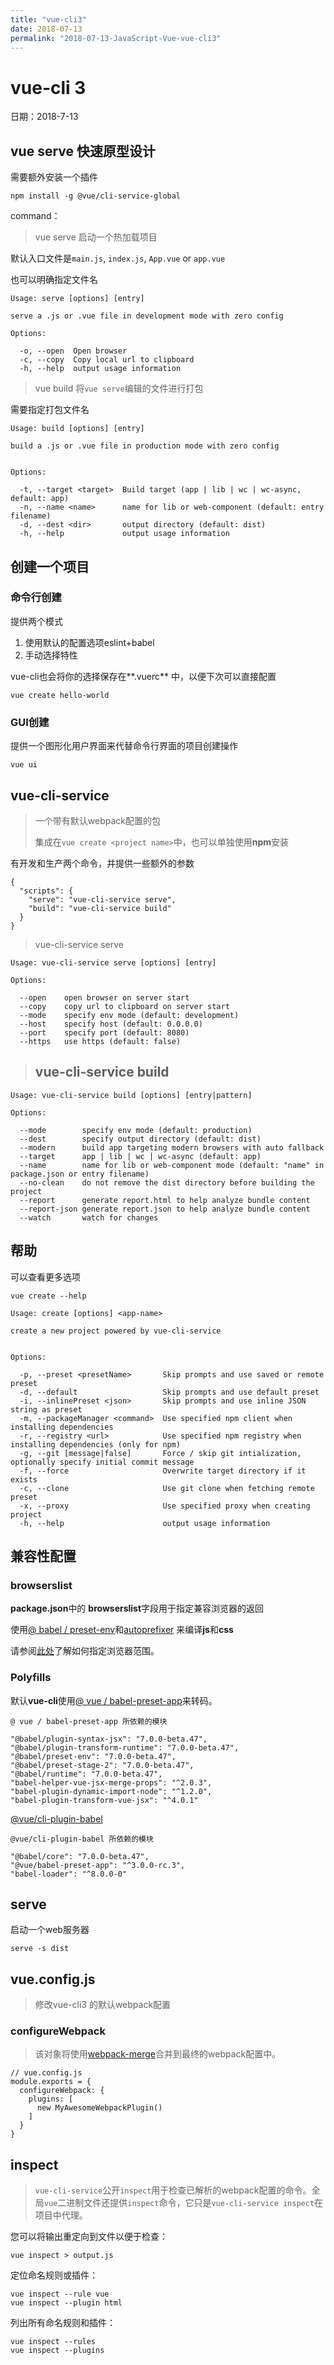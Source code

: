 ```yaml
---
title: "vue-cli3"
date: 2018-07-13
permalink: "2018-07-13-JavaScript-Vue-vue-cli3"
---
```




# vue-cli 3

日期：2018-7-13

## vue serve 快速原型设计

需要额外安装一个插件

```
npm install -g @vue/cli-service-global
```

command：

> vue serve	启动一个热加载项目

默认入口文件是`main.js`, `index.js`, `App.vue` or `app.vue` 

也可以明确指定文件名

```
Usage: serve [options] [entry]

serve a .js or .vue file in development mode with zero config

Options:

  -o, --open  Open browser
  -c, --copy  Copy local url to clipboard
  -h, --help  output usage information
```

> vue build 将`vue serve`编辑的文件进行打包

需要指定打包文件名

```
Usage: build [options] [entry]

build a .js or .vue file in production mode with zero config


Options:

  -t, --target <target>  Build target (app | lib | wc | wc-async, default: app)
  -n, --name <name>      name for lib or web-component (default: entry filename)
  -d, --dest <dir>       output directory (default: dist)
  -h, --help             output usage information
```



## 创建一个项目

### 命令行创建

提供两个模式

1. 使用默认的配置选项eslint+babel
2. 手动选择特性

vue-cli也会将你的选择保存在**.vuerc** 中，以便下次可以直接配置

```
vue create hello-world
```

### GUI创建

提供一个图形化用户界面来代替命令行界面的项目创建操作

```
vue ui
```



## vue-cli-service 

> 一个带有默认webpack配置的包
>
> 集成在`vue create <project name>`中，也可以单独使用**npm**安装

有开发和生产两个命令，并提供一些额外的参数

```
{
  "scripts": {
    "serve": "vue-cli-service serve",
    "build": "vue-cli-service build"
  }
}
```

> vue-cli-service serve

```
Usage: vue-cli-service serve [options] [entry]

Options:

  --open    open browser on server start
  --copy    copy url to clipboard on server start
  --mode    specify env mode (default: development)
  --host    specify host (default: 0.0.0.0)
  --port    specify port (default: 8080)
  --https   use https (default: false)
```

> ## vue-cli-service build

```
Usage: vue-cli-service build [options] [entry|pattern]

Options:

  --mode        specify env mode (default: production)
  --dest        specify output directory (default: dist)
  --modern      build app targeting modern browsers with auto fallback
  --target      app | lib | wc | wc-async (default: app)
  --name        name for lib or web-component mode (default: "name" in package.json or entry filename)
  --no-clean    do not remove the dist directory before building the project
  --report      generate report.html to help analyze bundle content
  --report-json generate report.json to help analyze bundle content
  --watch       watch for changes
```



## 帮助

可以查看更多选项

```
vue create --help
```

```
Usage: create [options] <app-name>

create a new project powered by vue-cli-service


Options:

  -p, --preset <presetName>       Skip prompts and use saved or remote preset
  -d, --default                   Skip prompts and use default preset
  -i, --inlinePreset <json>       Skip prompts and use inline JSON string as preset
  -m, --packageManager <command>  Use specified npm client when installing dependencies
  -r, --registry <url>            Use specified npm registry when installing dependencies (only for npm)
  -g, --git [message|false]       Force / skip git intialization, optionally specify initial commit message
  -f, --force                     Overwrite target directory if it exists
  -c, --clone                     Use git clone when fetching remote preset
  -x, --proxy                     Use specified proxy when creating project
  -h, --help                      output usage information
```



## 兼容性配置

### browserslist

**package.json**中的 **browserslist**字段用于指定兼容浏览器的返回

使用[@ babel / preset-env](https://new.babeljs.io/docs/en/next/babel-preset-env.html)和[autoprefixer](https://github.com/postcss/autoprefixer) 来编译**js**和**css**

请参阅[此处](https://github.com/ai/browserslist)了解如何指定浏览器范围。



### Polyfills

默认**vue-cli**使用[@ vue / babel-preset-app](https://new.babeljs.io/docs/en/next/babel-preset-env.html)来转码。

```
@ vue / babel-preset-app 所依赖的模块

"@babel/plugin-syntax-jsx": "7.0.0-beta.47",
"@babel/plugin-transform-runtime": "7.0.0-beta.47",
"@babel/preset-env": "7.0.0-beta.47",
"@babel/preset-stage-2": "7.0.0-beta.47",
"@babel/runtime": "7.0.0-beta.47",
"babel-helper-vue-jsx-merge-props": "^2.0.3",
"babel-plugin-dynamic-import-node": "^1.2.0",
"babel-plugin-transform-vue-jsx": "^4.0.1"
```



 [@vue/cli-plugin-babel](https://www.npmjs.com/package/@vue/cli-plugin-babel)

```
@vue/cli-plugin-babel 所依赖的模块

"@babel/core": "7.0.0-beta.47",
"@vue/babel-preset-app": "^3.0.0-rc.3",
"babel-loader": "^8.0.0-0"
```



## serve

启动一个web服务器

```
serve -s dist
```



## vue.config.js

> 修改vue-cli3 的默认webpack配置

### configureWebpack 

> 该对象将使用[webpack-merge](https://github.com/survivejs/webpack-merge)合并到最终的webpack配置中。 

```
// vue.config.js
module.exports = {
  configureWebpack: {
    plugins: [
      new MyAwesomeWebpackPlugin()
    ]
  }
}
```



## inspect

> `vue-cli-service`公开`inspect`用于检查已解析的webpack配置的命令。全局`vue`二进制文件还提供`inspect`命令，它只是`vue-cli-service inspect`在项目中代理。 

您可以将输出重定向到文件以便于检查： 

```
vue inspect > output.js
```

定位命名规则或插件： 

```
vue inspect --rule vue
vue inspect --plugin html
```

列出所有命名规则和插件： 

```
vue inspect --rules
vue inspect --plugins
```













